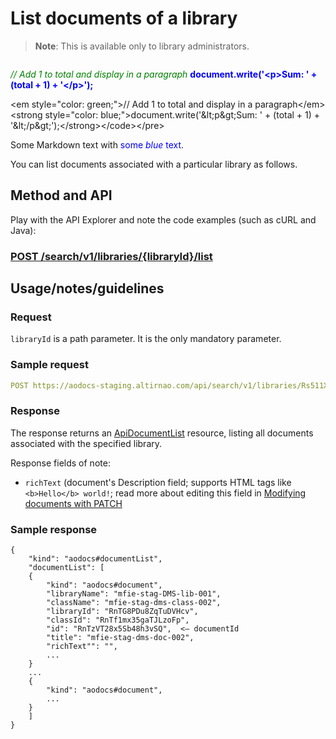 # List documents of a library

> **Note**: This is available only to library administrators.

```diff

```

<em style="color: green;">// Add 1 to total and display in a paragraph</em>
<strong style="color: blue;">document.write('&lt;p&gt;Sum: ' + (total + 1) + '&lt;/p&gt;');</strong></code></pre>

&lt;em style=&quot;color: green;&quot;&gt;// Add 1 to total and display in a paragraph&lt;/em&gt;
&lt;strong style=&quot;color: blue;&quot;&gt;document.write('&amp;lt;p&amp;gt;Sum: ' + (total + 1) + '&amp;lt;/p&amp;gt;');&lt;/strong&gt;&lt;/code&gt;&lt;/pre&gt;

Some Markdown text with <span style="color:blue">some *blue* text</span>.

You can list documents associated with a particular library as follows.

## Method and API

Play with the API Explorer and note the code examples (such as cURL and Java):

### [POST /search/v1/libraries/{libraryId}/list](../../../../routes/search/v1/libraries/{libraryId}/post)

## Usage/notes/guidelines

### Request

```libraryId``` is a path parameter.  It is the only mandatory parameter.

### Sample request

```yaml
POST https://aodocs-staging.altirnao.com/api/search/v1/libraries/Rs511XR8xAxGXu7nZYj/list
```

### Response

The response returns an [ApiDocumentList](../../../../types/ApiDocumentList) resource, listing all documents associated with the specified library.


Response fields of note:

*   ````richText```` (document's Description field; supports HTML tags like ```<b>Hello</b> world!```; read more about editing this field in [Modifying documents with PATCH](https://docs.google.com/document/d/1_xHBm2TSTJU7u3eL1BNo0thYiFlQPGDD3cLTN_ZemrA/edit#heading=h.jqqjrnnjon39)

### Sample response

```
{
    "kind": "aodocs#documentList",
    "documentList": [
    {
        "kind": "aodocs#document",
        "libraryName": "mfie-stag-DMS-lib-001",
        "className": "mfie-stag-dms-class-002",
        "libraryId": "RnTG8PDu8ZqTuDVHcv",
        "classId": "RnTf1mx35gaTJLzoFp",
        "id": "RnTzVT28x5Sb48h3vSQ",  <— documentId
        "title": "mfie-stag-dms-doc-002",
        "richText"": "",
        ...
    }
    ...
    {
        "kind": "aodocs#document",
        ...
    }
    ]
}
```


